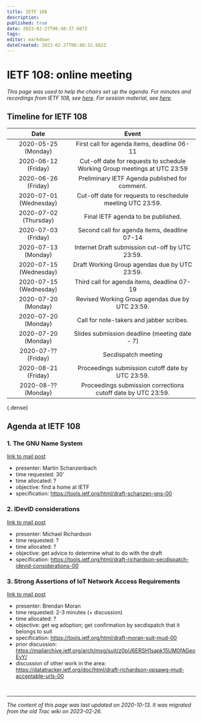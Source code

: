 ```yaml
---
title: IETF 108
description: 
published: true
date: 2023-02-27T06:48:37.607Z
tags: 
editor: markdown
dateCreated: 2023-02-27T06:48:32.662Z
---
```


# IETF 108: online meeting

*This page was used to help the chairs set up the agenda. For minutes and recordings from IETF 108, see [here](https://datatracker.ietf.org/meeting/108/materials/minutes-108-secdispatch-05). For session material, see [here](https://datatracker.ietf.org/meeting/108/session/secdispatch).* 

## Timeline for IETF 108

|           Date           |                                    Event                                     |
|:------------------------:|:----------------------------------------------------------------------------:|
|  2020-05-25 (Monday)     |  First call for agenda items, deadline 06-11                                 |
|  2020-06-12 (Friday)     |  Cut-off date for requests to schedule Working Group meetings at UTC 23:59   |
|  2020-06-26 (Friday)     |  Preliminary IETF Agenda published for comment.                              |
|  2020-07-01 (Wednesday)  |  Cut-off date for requests to reschedule meeting UTC 23:59.                  |
|   2020-07-02 (Thursday)  |  Final IETF agenda to be published.                                          |
|  2020-07-03 (Friday)     |  Second call for agenda items, deadline 07-14                                |
|  2020-07-13 (Monday)     |  Internet Draft submission cut-off by UTC 23:59.                             |
|  2020-07-15 (Wednesday)  |  Draft Working Group agendas due by UTC 23:59.                               |
|  2020-07-15 (Wednesday)  |  Third call for agenda items, deadline 07-19                                 |
|  2020-07-20 (Monday)     |  Revised Working Group agendas due by UTC 23:59.                             |
|  2020-07-20 (Monday)     | Call for note-takers and jabber scribes.                                     |
|  2020-07-20 (Monday)     |  Slides submission deadline (meeting date - 7)                               |
|  2020-07-?? (Friday)     |  Secdispatch meeting                                                         |
|  2020-08-21 (Friday)     |  Proceedings submission cutoff date by UTC 23:59.                            |
|  2020-08-?? (Monday)     |  Proceedings submission corrections cutoff date by UTC 23:59.                |
{.dense}

## Agenda at IETF 108
### 1. The GNU Name System

[link to mail post](https://mailarchive.ietf.org/arch/msg/secdispatch/Kj8zXoQssiFLp8bM5l5n1OtXt7s/)

  -  presenter: Martin Schanzenbach
  -  time requested: 30'
  -  time allocated: ?
  -  objective: find a home at IETF
  -  specification: https://tools.ietf.org/html/draft-schanzen-gns-00 

### 2. IDevID considerations

[link to mail post](https://mailarchive.ietf.org/arch/msg/secdispatch/Hqe1lHG2wnW_9NxJLazEYbmGYN0/)

 -   presenter: Michael Richardson
 -   time requested: ?
 -   time allocated: ?
 -   objective: get advice to determine what to do with the draft
 -   specification: https://tools.ietf.org/html/draft-richardson-secdispatch-idevid-considerations-00 

### 3. Strong Assertions of IoT Network Access Requirements

[link to mail post](https://mailarchive.ietf.org/arch/msg/secdispatch/yAeSgixbBM-cBr-he1T20C4nlbE/)

 -   presenter: Brendan Moran
 -   time requested: 2-3 minutes (+ discussion)
 -   time allocated: ?
 -   objective: get wg adoption; get confirmation by secdispatch that it belongs to suit
 -   specification: https://tools.ietf.org/html/draft-moran-suit-mud-00
 -   prior discussion: https://mailarchive.ietf.org/arch/msg/suit/z0pU6ERSH1sapk15UM0fAGeoEvY/
 -   discussion of other work in the area: https://datatracker.ietf.org/doc/html/draft-richardson-opsawg-mud-acceptable-urls-00 
    
    
&nbsp;
&nbsp;
&nbsp;

---

*The content of this page was last updated on 2020-10-13. It was migrated from the old Trac wiki on 2023-02-26.*    